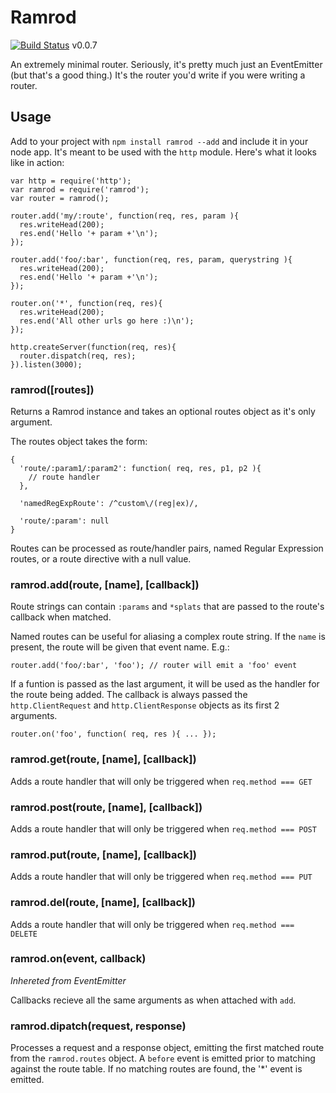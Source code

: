 # Ramrod

[![Build
Status](https://secure.travis-ci.org/wookiehangover/node-ramrod.png?branch=master)](http://travis-ci.org/wookiehangover/node-ramrod)
v0.0.7

An extremely minimal router. Seriously, it's pretty much just an
EventEmitter (but that's a good thing.) It's the router you'd write if
you were writing a router.

## Usage

Add to your project with `npm install ramrod --add` and include it in
your node app. It's meant to be used with the `http` module. Here's what
it looks like in action:

    var http = require('http');
    var ramrod = require('ramrod');
    var router = ramrod();

    router.add('my/:route', function(req, res, param ){
      res.writeHead(200);
      res.end('Hello '+ param +'\n');
    });

    router.add('foo/:bar', function(req, res, param, querystring ){
      res.writeHead(200);
      res.end('Hello '+ param +'\n');
    });

    router.on('*', function(req, res){
      res.writeHead(200);
      res.end('All other urls go here :)\n');
    });

    http.createServer(function(req, res){
      router.dispatch(req, res);
    }).listen(3000);

### ramrod([routes])

Returns a Ramrod instance and takes an optional routes object as it's
only argument.

The routes object takes the form:

    {
      'route/:param1/:param2': function( req, res, p1, p2 ){
        // route handler
      },

      'namedRegExpRoute': /^custom\/(reg|ex)/,

      'route/:param': null
    }

Routes can be processed as route/handler pairs, named
Regular Expression routes, or a route directive with a null value.

### ramrod.add(route, [name], [callback])

Route strings can contain `:params` and `*splats` that are passed to the
route's callback when matched.

Named routes can be useful for aliasing a complex route string. If the 
`name` is present, the route will be given that event name. E.g.:

    router.add('foo/:bar', 'foo'); // router will emit a 'foo' event

If a funtion is passed as the last argument, it will be used as the
handler for the route being added. The callback is always passed the
`http.ClientRequest` and `http.ClientResponse` objects as its first 2
arguments.

    router.on('foo', function( req, res ){ ... });

### ramrod.get(route, [name], [callback])

Adds a route handler that will only be triggered when `req.method === GET`

### ramrod.post(route, [name], [callback])

Adds a route handler that will only be triggered when `req.method === POST`

### ramrod.put(route, [name], [callback])

Adds a route handler that will only be triggered when `req.method === PUT`

### ramrod.del(route, [name], [callback])

Adds a route handler that will only be triggered when `req.method === DELETE`

### ramrod.on(event, callback)

*Inhereted from EventEmitter*

Callbacks recieve all the same arguments as when attached with `add`.

### ramrod.dipatch(request, response)

Processes a request and a response object, emitting the first matched
route from the `ramrod.routes` object. A `before` event is emitted prior
to matching against the route table. If no matching routes are found,
the '\*' event is emitted.
